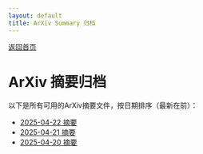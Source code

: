 ```yaml
---
layout: default
title: ArXiv Summary 归档
---
```


[返回首页](index.md)

# ArXiv 摘要归档

以下是所有可用的ArXiv摘要文件，按日期排序（最新在前）：

- [2025-04-22 摘要](summary_20250422_084120.md)
- [2025-04-21 摘要](summary_20250421_042629.md)
- [2025-04-20 摘要](summary_20250420_085237.md)
